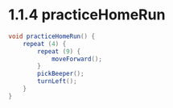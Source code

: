 # 1.1.4 practiceHomeRun

```java
void practiceHomeRun() {
    repeat (4) {
        repeat (9) {
            moveForward();
        }
        pickBeeper();
        turnLeft();
    }
}
```
